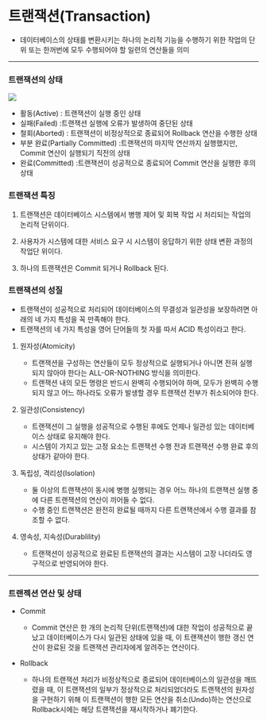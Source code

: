 # 트랜잭션(Transaction)
* 데이터베이스의 상태를 변환시키는 하나의 논리적 기능을 수행하기 위한 작업의 단위 또는 한꺼번에 모두 수행되어야 할 일련의 연산들을 의미
***
### 트랜잭션의 상태

<img src="https://img1.daumcdn.net/thumb/R1280x0/?scode=mtistory2&fname=https%3A%2F%2Fblog.kakaocdn.net%2Fdn%2FCWSqM%2FbtqLlBbdCmE%2FuChTYZXD1wgWI9vvJ1kTn1%2Fimg.png">

* 활동(Active) : 트랜잭션이 실행 중인 상태
* 실패(Failed) :트랜잭션 실행에 오류가 발생하여 중단된 상태
* 철회(Aborted) : 트랜잭션이 비정상적으로 종료되어 Rollback 연산을 수행한 상태
* 부분 완료(Partially Committed) :트랜잭션의 마지막 연산까지 실행했지만, Commit 연산이 실행되기 직전의 상태
* 완료(Committed) :트랜잭션이 성공적으로 종료되어 Commit 연산을 실행한 후의 상태

### 트랜잭션 특징
1. 트랜잭션은 데이터베이스 시스템에서 병행 제어 및 회복 작업 시 처리되는 작업의 논리적 단위이다.

2. 사용자가 시스템에 대한 서비스 요구 시 시스템이 응답하기 위한 상태 변환 과정의 작업단 위이다.

3. 하나의 트랜잭션은 Commit 되거나 Rollback 된다.

### 트랜잭션의 성질
* 트랜잭션이 성공적으로 처리되어 데이터베이스의 무결성과 일관성을 보장하려면 아래의 네 가지 특성을 꼭 만족해야 한다. 
* 트랜잭션의 네 가지 특성을 영어 단어들의 첫 자를 따서 ACID 특성이라고 한다.




1. 원자성(Atomicity)
   * 트랜잭션을 구성하는 연산들이 모두 정상적으로 실행되거나 아니면 전혀 실행되지 않아야 한다는 ALL-OR-NOTHING 방식을 의미한다.
   * 트랜잭션 내의 모든 명령은 반드시 완벽히 수행되어야 하며, 모두가 완벽히 수행되지 않고 어느 하나라도 오류가 발생할 경우 트랜잭션 전부가 취소되어야 한다.


2. 일관성(Consistency)
   * 트랜잭션이 그 실행을 성공적으로 수행된 후에도 언제나 일관성 있는 데이터베이스 상태로 유지해야 한다.
   * 시스템이 가지고 있는 고정 요소는 트랜잭션 수행 전과 트랜잭션 수행 완료 후의 상태가 같아야 한다.


3. 독립성, 격리성(Isolation)
   * 둘 이상의 트랜잭션이 동시에 병행 실행되는 경우 어느 하나의 트랜잭션 실행 중에 다른 트랜잭션의 연산이 끼어들 수 없다.
   * 수행 중인 트랜잭션은 완전히 완료될 때까지 다른 트랜잭션에서 수행 결과를 참조할 수 없다.


4. 영속성, 지속성(Durablility)
   * 트랜잭션이 성공적으로 완료된 트랜잭션의 결과는 시스템이 고장 나더라도 영구적으로 반영되어야 한다.
***
### 트랜젝션 연산 및 상태
* Commit
  * Commit 연산은 한 개의 논리적 단위(트랜잭션)에 대한 작업이 성공적으로 끝났고 데이터베이스가 다시 일관된 상태에 있을 때, 이 트랜잭션이 행한 갱신 연산이 완료된 것을 트랜잭션 관리자에게 알려주는 연산이다.

* Rollback
  * 하나의 트랜잭션 처리가 비정상적으로 종료되어 데이터베이스의 일관성을 깨뜨렸을 때, 이 트랜잭션의 일부가 정상적으로 처리되었더라도 트랜잭션의 원자성을 구현하기 위해 이 트랜잭션이 행한 모든 연산을 취소(Undo)하는 연산으로 Rollback시에는 해당 트랜잭션을 재시작하거나 폐기한다.


